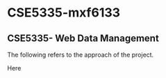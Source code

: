 # CSE5335-mxf6133
## CSE5335- Web Data Management

The following refers to the approach of the project.

Here